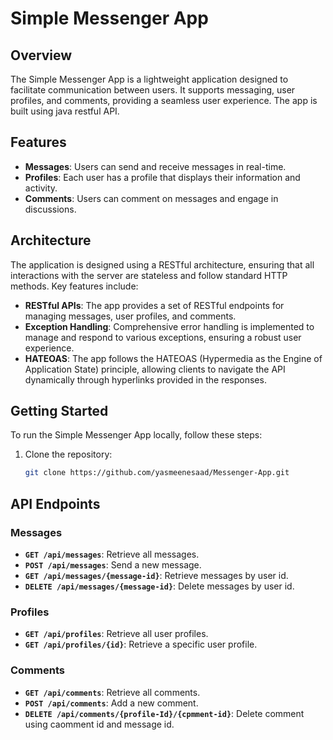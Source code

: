 # Simple Messenger App

## Overview

The Simple Messenger App is a lightweight application designed to facilitate communication between users. It supports messaging, user profiles, and comments, providing a seamless user experience. The app is built using java restful API.

## Features

- **Messages**: Users can send and receive messages in real-time.
- **Profiles**: Each user has a profile that displays their information and activity.
- **Comments**: Users can comment on messages and engage in discussions.

## Architecture

The application is designed using a RESTful architecture, ensuring that all interactions with the server are stateless and follow standard HTTP methods. Key features include:

- **RESTful APIs**: The app provides a set of RESTful endpoints for managing messages, user profiles, and comments.
- **Exception Handling**: Comprehensive error handling is implemented to manage and respond to various exceptions, ensuring a robust user experience.
- **HATEOAS**: The app follows the HATEOAS (Hypermedia as the Engine of Application State) principle, allowing clients to navigate the API dynamically through hyperlinks provided in the responses.

## Getting Started

To run the Simple Messenger App locally, follow these steps:

1. Clone the repository:
   ```bash
   git clone https://github.com/yasmeenesaad/Messenger-App.git

## API Endpoints

### Messages
- **`GET /api/messages`**: Retrieve all messages.
- **`POST /api/messages`**: Send a new message.
- **`GET /api/messages/{message-id}`**: Retrieve messages by user id.
-  **`DELETE /api/messages/{message-id}`**: Delete messages by user id.

### Profiles
- **`GET /api/profiles`**: Retrieve all user profiles.
- **`GET /api/profiles/{id}`**: Retrieve a specific user profile.

### Comments
- **`GET /api/comments`**: Retrieve all comments.
- **`POST /api/comments`**: Add a new comment.
- **`DELETE /api/comments/{profile-Id}/{cpmment-id}`**: Delete comment using caomment id and message id.
